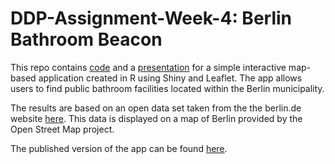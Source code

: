# DDP-Assignment-Week-4: Berlin Bathroom Beacon

This repo contains [code](./tree/main/01_shiny_application) and a [presentation](./tree/main/02_slidify_presentation) for a simple interactive map-based application created in R using Shiny and Leaflet. The app allows users to find public bathroom facilities located within the Berlin municipality.

The results are based on an open data set taken from the the berlin.de website [here](https://daten.berlin.de/datensaetze/standorte-der-öffentlichen-toiletten). This data is displayed on a map of Berlin provided by the Open Street Map project.

The published version of the app can be found [here](https://sidechained.shinyapps.io/ddp_shiny/).
